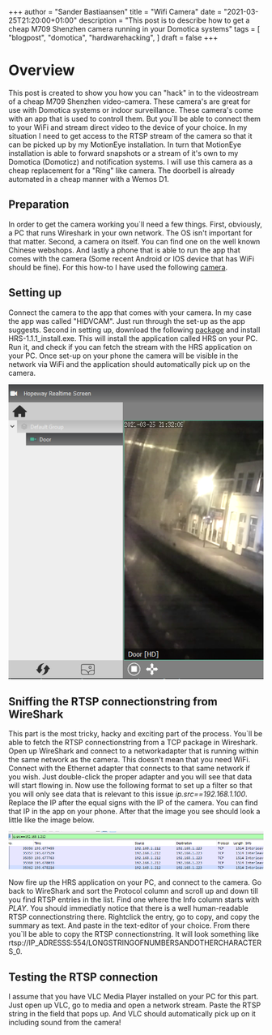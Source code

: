 +++
author = "Sander Bastiaansen"
title = "Wifi Camera"
date = "2021-03-25T21:20:00+01:00"
description = "This post is to describe how to get a cheap M709 Shenzhen camera running in your Domotica systems"
tags = [
    "blogpost",
    "domotica",
    "hardwarehacking",
]
draft = false
+++

# Overview
This post is created to show you how you can "hack" in to the videostream of a cheap M709 Shenzhen video-camera. These camera's are great for use with Domotica systems or indoor surveillance. These camera's come with an app that is used to controll them. But you`ll be able to connect them to your WiFi and stream direct video to the device of your choice. In my situation I need to get access to the RTSP stream of the camera so that it can be picked up by my MotionEye installation. In turn that MotionEye installation is able to forward snapshots or a stream of it's own to my Domotica (Domoticz) and notification systems. I will use this camera as a cheap replacement for a "Ring" like camera. The doorbell is already automated in a cheap manner with a Wemos D1.

## Preparation
In order to get the camera working you`ll need a few things. First, obviously, a PC that runs Wireshark in your own network. The OS isn't important for that matter. Second, a camera on itself. You can find one on the well known Chinese webshops. And lastly a phone that is able to run the app that comes with the camera (Some recent Android or IOS device that has WiFi should be fine). For this how-to I have used the following [camera](https://nl.aliexpress.com/item/32976087407.html).

## Setting up
Connect the camera to the app that comes with your camera. In my case the app was called "HIDVCAM". Just run through the set-up as the app suggests. Second in setting up, download the following [package](https://drive.google.com/file/d/1e2Gxs5iznQ5yBFzzHJAk5JadsrQYasY4/view) and install HRS-1.1.1_install.exe. This will install the application called HRS on your PC. Run it, and check if you can fetch the stream with the HRS application on your PC. Once set-up on your phone the camera will be visible in the network via WiFi and the application should automatically pick up on the camera.

![HRS Application](../../static/images/HRS.PNG)

## Sniffing the RTSP connectionstring from WireShark
This part is the most tricky, hacky and exciting part of the process. You`ll be able to fetch the RTSP connectionstring from a TCP package in Wireshark. Open up WireShark and connect to a networkadapter that is running within the same network as the camera. This doesn't mean that you need WiFi. Connect with the Ethernet adapter that connects to that same network if you wish. Just double-click the proper adapter and you will see that data will start flowing in. Now use the following format to set up a filter so that you will only see data that is relevant to this issue *ip.src==192.168.1.100*. Replace the IP after the equal signs with the IP of the camera. You can find that IP in the app on your phone. After that the image you see should look a little like the image below.

![Wireshark Capture](../../static/images/WireShark.PNG)

Now fire up the HRS application on your PC, and connect to the camera. Go back to WireShark and sort the Protocol column and scroll up and down till you find RTSP entries in the list. Find one where the Info column starts with *PLAY*. You should immediatly notice that there is a well human-readable RTSP connectionstring there. Rightclick the entry, go to copy, and copy the summary as text. And paste in the text-editor of your choice. From there you`ll be able to copy the RTSP connectionstring. It will look something like rtsp://IP_ADRESSS:554/LONGSTRINGOFNUMBERSANDOTHERCHARACTERS_0.

## Testing the RTSP connection
I assume that you have VLC Media Player installed on your PC for this part. Just open up VLC, go to media and open a network stream. Paste the RTSP string in the field that pops up. And VLC should automatically pick up on it including sound from the camera!

